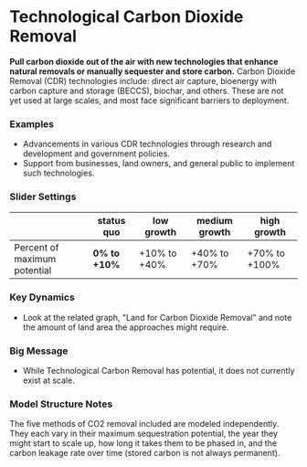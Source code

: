 # Technological Carbon Dioxide Removal

**Pull carbon dioxide out of the air with new technologies that enhance natural removals or manually sequester and store carbon.** Carbon Dioxide Removal (CDR) technologies include: direct air capture, bioenergy with carbon capture and storage (BECCS), biochar, and others. These are not yet used at large scales, and most face significant barriers to deployment.

### Examples

- Advancements in various CDR technologies through research and development and government policies.
- Support from businesses, land owners, and general public to implement such technologies.

### Slider Settings

|   | **status quo** | low growth | medium growth | high growth |
| --- | --- | --- | --- | --- |
| Percent of maximum potential | **0% to +10%** | +10% to +40% | +40% to +70% | +70% to +100% |

### Key Dynamics

- Look at the related graph, "Land for Carbon Dioxide Removal" and note the amount of land area the approaches might require.

### Big Message

- While Technological Carbon Removal has potential, it does not currently exist at scale.

### Model Structure Notes

The five methods of CO2 removal included are modeled independently. They each vary in their maximum sequestration potential, the year they might start to scale up, how long it takes them to be phased in, and the carbon leakage rate over time (stored carbon is not always permanent).

